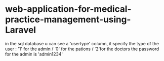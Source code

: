 # web-application-for-medical-practice-management-using-Laravel

in the sql database u can see a 'usertype' column, it specify the type of the user : '1' for the admin / '0' for the pations / '2'for the doctors
the password for the admin is 'admin1234' 

